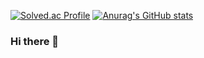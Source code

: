 [![Solved.ac Profile](http://mazassumnida.wtf/api/v2/generate_badge?boj=dlekgns6743)](https://solved.ac/dlekgns6743/) [![Anurag's GitHub stats](https://github-readme-stats.vercel.app/api?username=yogongman)](https://github.com/yogongman/github-readme-stats)




### Hi there 👋

<!--
**yogongman/yogongman** is a ✨ _special_ ✨ repository because its `README.md` (this file) appears on your GitHub profile.

Here are some ideas to get you started:

- 🔭 I’m currently working on ...
- 🌱 I’m currently learning ...
- 👯 I’m looking to collaborate on ...
- 🤔 I’m looking for help with ...
- 💬 Ask me about ...
- 📫 How to reach me: ...
- 😄 Pronouns: ...
- ⚡ Fun fact: ...
-->
